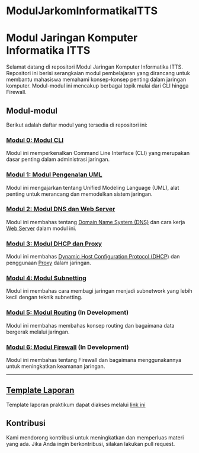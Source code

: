 # ModulJarkomInformatikaITTS

# Modul Jaringan Komputer Informatika ITTS

Selamat datang di repositori Modul Jaringan Komputer Informatika ITTS. Repositori ini berisi serangkaian modul pembelajaran yang dirancang untuk membantu mahasiswa memahami konsep-konsep penting dalam jaringan komputer. Modul-modul ini mencakup berbagai topik mulai dari CLI hingga Firewall.

## Modul-modul

Berikut adalah daftar modul yang tersedia di repositori ini:

### [Modul 0: Modul CLI](https://github.com/jossman14/ModulJarkomInformatikaITTS/tree/modul-0)

Modul ini memperkenalkan Command Line Interface (CLI) yang merupakan dasar penting dalam administrasi jaringan.

### [Modul 1: Modul Pengenalan UML](https://github.com/jossman14/ModulJarkomInformatikaITTS/tree/modul-1/modul1.5)

Modul ini mengajarkan tentang Unified Modeling Language (UML), alat penting untuk merancang dan memodelkan sistem jaringan.

### [Modul 2: Modul DNS dan Web Server](https://github.com/jossman14/ModulJarkomInformatikaITTS/tree/modul-2)

Modul ini membahas tentang [Domain Name System (DNS)](https://github.com/jossman14/ModulJarkomInformatikaITTS/blob/modul-2/DNS.md) dan cara kerja [Web Server](https://github.com/jossman14/ModulJarkomInformatikaITTS/blob/modul-2/WebServer.md) dalam modul ini.

### [Modul 3: Modul DHCP dan Proxy](https://github.com/jossman14/ModulJarkomInformatikaITTS/tree/modul-3)

Modul ini membahas [Dynamic Host Configuration Protocol (DHCP)](https://github.com/jossman14/ModulJarkomInformatikaITTS/tree/modul-3/DHCP-Server) dan penggunaan [Proxy](https://github.com/jossman14/ModulJarkomInformatikaITTS/tree/modul-3/Proxy) dalam jaringan.

### [Modul 4: Modul Subnetting](https://github.com/jossman14/ModulJarkomInformatikaITTS/tree/modul-4)

Modul ini membahas cara membagi jaringan menjadi subnetwork yang lebih kecil dengan teknik subnetting.

### [Modul 5: Modul Routing](https://github.com/jossman14/ModulJarkomInformatikaITTS/tree/modul-5) (In Development)

Modul ini membahas membahas konsep routing dan bagaimana data bergerak melalui jaringan.

### [Modul 6: Modul Firewall](https://github.com/jossman14/ModulJarkomInformatikaITTS/tree/modul-6) (In Development)

Modul ini membahas tentang Firewall dan bagaimana menggunakannya untuk meningkatkan keamanan jaringan.

---

## [Template Laporan](https://docs.google.com/document/d/1NOQnsMjPfbUTONeGh0NiIEvDE5TuIFTc/edit?usp=drive_link&ouid=111243942806799863683&rtpof=true&sd=true)

Template laporan praktikum dapat diakses melalui [link ini](https://docs.google.com/document/d/1NOQnsMjPfbUTONeGh0NiIEvDE5TuIFTc/edit?usp=drive_link&ouid=111243942806799863683&rtpof=true&sd=true)

## Kontribusi

Kami mendorong kontribusi untuk meningkatkan dan memperluas materi yang ada. Jika Anda ingin berkontribusi, silakan lakukan pull request.
